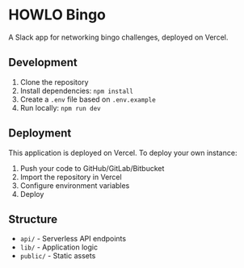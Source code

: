 # HOWLO Bingo

A Slack app for networking bingo challenges, deployed on Vercel.

## Development

1. Clone the repository
2. Install dependencies: `npm install`
3. Create a `.env` file based on `.env.example`
4. Run locally: `npm run dev`

## Deployment

This application is deployed on Vercel. To deploy your own instance:

1. Push your code to GitHub/GitLab/Bitbucket
2. Import the repository in Vercel
3. Configure environment variables
4. Deploy

## Structure

- `api/` - Serverless API endpoints
- `lib/` - Application logic
- `public/` - Static assets
